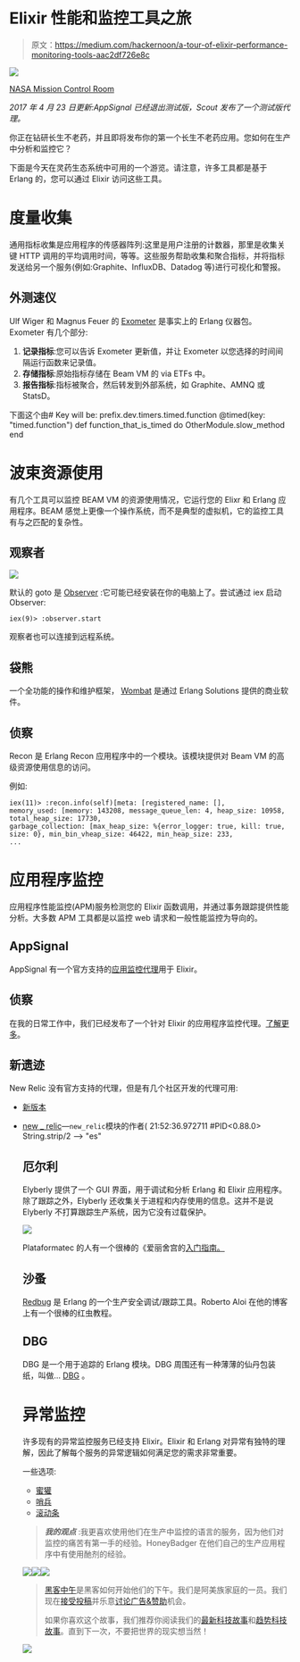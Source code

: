 # Elixir 性能和监控工具之旅

> 原文：<https://medium.com/hackernoon/a-tour-of-elixir-performance-monitoring-tools-aac2df726e8c>

![](img/159bc016b897dd4395a892d5b383c96a.png)

[NASA Mission Control Room](https://www.flickr.com/photos/nasa2explore/10352415865/in/photolist-gLNQyH-axB2m8-fh7uFh-fgSeWX-aYNiur-fh7uKS-cLdGCG-fgSfH6-fh7uoL-7gen7Y-8F6YCW-fgSfEz-7hMmS6-fh7um9-mfmWNX-PKdsT-fh7ufm-7F1c8L-fh7utW-fgSfvK-a5ndVV-9Tt1RW-9xdj52-fbbuD1-aYPr34-6iESHq-dXP2YJ-9thy5Z-9gY15J-nGtCYw-7F96Kp-7DMwnz-7F96et-kwBTxc-fgSfwT-fgSf78-fh7uzS-fgSfJ4-fh7u9Y-fgSfuk-nsTceK-4YDEcH-9MbsEM-hHabGn-fWFsuV-gTzjT2-oE2Vqt-6oCWSV-6oH7Kw-6oH74C)

*2017 年 4 月 23 日更新:AppSignal 已经退出测试版，Scout 发布了一个测试版代理。*

你正在钻研长生不老药，并且即将发布你的第一个长生不老药应用。您如何在生产中分析和监控它？

下面是今天在灵药生态系统中可用的一个游览。请注意，许多工具都是基于 Erlang 的，您可以通过 Elixir 访问这些工具。

# 度量收集

通用指标收集是应用程序的传感器阵列:这里是用户注册的计数器，那里是收集关键 HTTP 调用的平均调用时间，等等。这些服务帮助收集和聚合指标，并将指标发送给另一个服务(例如:Graphite、InfluxDB、Datadog 等)进行可视化和警报。

## 外测速仪

Ulf Wiger 和 Magnus Feuer 的 [Exometer](https://github.com/Feuerlabs/exometer) 是事实上的 Erlang 仪器包。Exometer 有几个部分:

1.  **记录指标**:您可以告诉 Exometer 更新值，并让 Exometer 以您选择的时间间隔运行函数来记录值。
2.  **存储指标**:原始指标存储在 Beam VM 的 via ETFs 中。
3.  **报告指标**:指标被聚合，然后转发到外部系统，如 Graphite、AMNQ 或 StatsD。

下面这个由# Key will be: prefix.dev.timers.timed.function
@timed(key: "timed.function")
def function_that_is_timed do
OtherModule.slow_method
end

# 波束资源使用

有几个工具可以监控 BEAM VM 的资源使用情况，它运行您的 Elixr 和 Erlang 应用程序。BEAM 感觉上更像一个操作系统，而不是典型的虚拟机，它的监控工具有与之匹配的复杂性。

## 观察者

![](img/af03e09d7e93287ed4fa285185f28898.png)

默认的 goto 是 [Observer](http://erlang.org/doc/man/observer.html) :它可能已经安装在你的电脑上了。尝试通过 iex 启动 Observer:

```
iex(9)> :observer.start
```

观察者也可以连接到远程系统。

## 袋熊

一个全功能的操作和维护框架， [Wombat](https://www.erlang-solutions.com/products/wombat-oam.html) 是通过 Erlang Solutions 提供的商业软件。

## 侦察

Recon 是 Erlang Recon 应用程序中的一个模块。该模块提供对 Beam VM 的高级资源使用信息的访问。

例如:

```
iex(11)> :recon.info(self)[meta: [registered_name: [],
memory_used: [memory: 143208, message_queue_len: 4, heap_size: 10958,
total_heap_size: 17730,
garbage_collection: [max_heap_size: %{error_logger: true, kill: true,
size: 0}, min_bin_vheap_size: 46422, min_heap_size: 233,
...
```

# 应用程序监控

应用程序性能监控(APM)服务检测您的 Elixir 函数调用，并通过事务跟踪提供性能分析。大多数 APM 工具都是以监控 web 请求和一般性能监控为导向的。

## AppSignal

AppSignal 有一个官方支持的[应用监控代理](https://github.com/appsignal/appsignal-elixir)用于 Elixir。

## 侦察

在我的日常工作中，我们已经发布了一个针对 Elixir 的应用程序监控代理。[了解更多](https://scoutapp.com)。

## 新遗迹

New Relic 没有官方支持的代理，但是有几个社区开发的代理可用:

*   [新版本](https://github.com/TheRealReal/new-relixir)
*   [new _ relic](https://github.com/romul/newrelic.ex)—`new_relic`模块的作者(
    21:52:36.972711 #PID<0.88.0> String.strip/2 --> "es"

    ## 厄尔利

    Elyberly 提供了一个 GUI 界面，用于调试和分析 Erlang 和 Elixir 应用程序。除了跟踪之外，Elyberly 还收集关于进程和内存使用的信息。这并不是说 Elyberly 不打算跟踪生产系统，因为它没有过载保护。

    ![](img/c9c3c912ddcf67acf6b8cac4ec25be72.png)

    Plataformatec 的人有一个很棒的《爱丽舍宫的[入门指南。](http://blog.plataformatec.com.br/2016/04/how-to-trace-elixir-nodes-with-erlyberly/)

    ## 沙蚤

    [Redbug](https://github.com/massemanet/redbug) 是 Erlang 的一个生产安全调试/跟踪工具。Roberto Aloi 在他的博客上有一个很棒的红虫教程。

    ## DBG

    DBG 是一个用于追踪的 Erlang 模块。DBG 周围还有一种薄薄的仙丹包装纸，叫做… [DBG](https://github.com/fishcakez/dbg) 。

    # 异常监控

    许多现有的异常监控服务已经支持 Elixir。Elixir 和 Erlang 对异常有独特的理解，因此了解每个服务的异常逻辑如何满足您的需求非常重要。

    一些选项:

    *   [蜜獾](https://github.com/honeybadger-io/honeybadger-elixir)
    *   [哨兵](https://github.com/getsentry/sentry-elixir)
    *   [滚动条](https://github.com/elixir-addicts/rollbax)

    > ***我的观点*** :我更喜欢使用他们在生产中监控的语言的服务，因为他们对监控的痛苦有第一手的经验。HoneyBadger 在他们自己的生产应用程序中有使用酏剂的经验。

    [![](img/50ef4044ecd4e250b5d50f368b775d38.png)](http://bit.ly/HackernoonFB)[![](img/979d9a46439d5aebbdcdca574e21dc81.png)](https://goo.gl/k7XYbx)[![](img/2930ba6bd2c12218fdbbf7e02c8746ff.png)](https://goo.gl/4ofytp)

    > [黑客中午](http://bit.ly/Hackernoon)是黑客如何开始他们的下午。我们是阿美族家庭的一员。我们现在[接受投稿](http://bit.ly/hackernoonsubmission)并乐意[讨论广告&赞助](mailto:partners@amipublications.com)机会。
    > 
    > 如果你喜欢这个故事，我们推荐你阅读我们的[最新科技故事](http://bit.ly/hackernoonlatestt)和[趋势科技故事](https://hackernoon.com/trending)。直到下一次，不要把世界的现实想当然！

    ![](img/be0ca55ba73a573dce11effb2ee80d56.png)